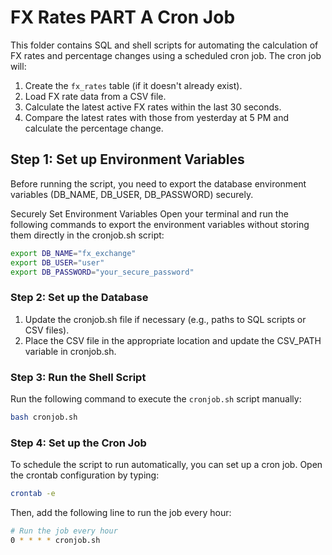 # FX Rates PART A Cron Job

This folder contains SQL and shell scripts for automating the calculation of FX rates and percentage changes using a scheduled cron job. The cron job will:

1. Create the `fx_rates` table (if it doesn't already exist).
2. Load FX rate data from a CSV file.
3. Calculate the latest active FX rates within the last 30 seconds.
4. Compare the latest rates with those from yesterday at 5 PM and calculate the percentage change.



## Step 1: Set up Environment Variables 

Before running the script, you need to export the database environment variables (DB_NAME, DB_USER, DB_PASSWORD) securely.

Securely Set Environment Variables
Open your terminal and run the following commands to export the environment variables without storing them directly in the cronjob.sh script:

```bash
export DB_NAME="fx_exchange"
export DB_USER="user"
export DB_PASSWORD="your_secure_password"
```

### Step 2: Set up the Database

1. Update the cronjob.sh file if necessary (e.g., paths to SQL scripts or CSV files).
2. Place the CSV file in the appropriate location and update the CSV_PATH variable in cronjob.sh.

### Step 3: Run the Shell Script

Run the following command to execute the `cronjob.sh` script manually:

```bash
bash cronjob.sh
```

### Step 4: Set up the Cron Job
To schedule the script to run automatically, you can set up a cron job. Open the crontab configuration by typing:
```bash
crontab -e
```
Then, add the following line to run the job every hour:

```bash
# Run the job every hour
0 * * * * cronjob.sh
```